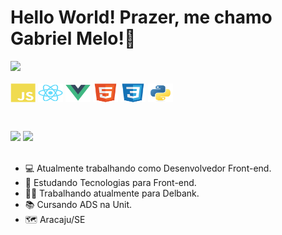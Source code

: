 # Hello World! Prazer, me chamo Gabriel Melo!👋

<div>
  <img height="180em" src="https://github-readme-stats.vercel.app/api?username=SimonMelo&show_icons=true&theme=dracula&include_all_commits=true&count_private=true"/>
</div>

<div style="display: inline_block"><br>
  <img align="center" alt="JavaScript" height="30" width="40" src="https://raw.githubusercontent.com/devicons/devicon/master/icons/javascript/javascript-plain.svg">
  <img align="center" alt="ReactJS" height="30" width="40" src="https://raw.githubusercontent.com/devicons/devicon/master/icons/react/react-original.svg">
  <img align="center" alt="VueJS" height="30" width="40" src="https://raw.githubusercontent.com/devicons/devicon/master/icons/vuejs/vuejs-original.svg">
  <img align="center" alt="HTML" height="30" width="40" src="https://raw.githubusercontent.com/devicons/devicon/master/icons/html5/html5-original.svg">
  <img align="center" alt="CSS" height="30" width="40" src="https://raw.githubusercontent.com/devicons/devicon/master/icons/css3/css3-original.svg">
  <img align="center" alt="Python" height="30" width="40" src="https://raw.githubusercontent.com/devicons/devicon/master/icons/python/python-original.svg">
</div>
  
  ##
 
<div><br>
  <a href="https://www.instagram.com/mell0h_/" target="_blank"><img src="https://img.shields.io/badge/-Instagram-%23E4405F?style=for-the-badge&logo=instagram&logoColor=white" target="_blank"></a>
  <a href="https://www.linkedin.com/in/gabriel-melo-114046217/" target="_blank"><img src="https://img.shields.io/badge/-LinkedIn-%230077B5?style=for-the-badge&logo=linkedin&logoColor=white" target="_blank"></a> 

</div><br>

- 💻 Atualmente trabalhando como Desenvolvedor Front-end.
- 🌱 Estudando Tecnologias para Front-end.
- 🧑‍💻 Trabalhando atualmente para Delbank.
- 📚 Cursando ADS na Unit.
- 🗺️ Aracaju/SE
